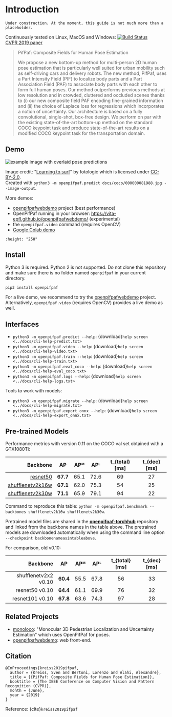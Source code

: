 # Introduction

```{note}
Under construction. At the moment, this guide is not much more than a placeholder.
```

Continuously tested on Linux, MacOS and Windows: [![Build Status](https://travis-ci.org/vita-epfl/openpifpaf.svg?branch=master)](https://travis-ci.org/vita-epfl/openpifpaf)<br />
[CVPR 2019 paper](http://openaccess.thecvf.com/content_CVPR_2019/html/Kreiss_PifPaf_Composite_Fields_for_Human_Pose_Estimation_CVPR_2019_paper.html)
<!-- [arxiv.org/abs/1903.06593](https://arxiv.org/abs/1903.06593) -->

> PifPaf: Composite Fields for Human Pose Estimation
>
> We propose a new bottom-up method for multi-person 2D human pose
> estimation that is particularly well suited for urban mobility such as self-driving cars
> and delivery robots. The new method, PifPaf, uses a Part Intensity Field (PIF) to
> localize body parts and a Part Association Field (PAF) to associate body parts with each other to form
> full human poses.
> Our method outperforms previous methods at low resolution and in crowded,
> cluttered and occluded scenes
> thanks to (i) our new composite field PAF encoding fine-grained information and (ii) the choice of Laplace loss for regressions which incorporates a notion of uncertainty.
> Our architecture is based on a fully
> convolutional, single-shot, box-free design.
> We perform on par with the existing
> state-of-the-art bottom-up method on the standard COCO keypoint task
> and produce state-of-the-art results on a modified COCO keypoint task for
> the transportation domain.


## Demo

![example image with overlaid pose predictions](../docs/coco/000000081988.jpg.predictions.png)

Image credit: "[Learning to surf](https://www.flickr.com/photos/fotologic/6038911779/in/photostream/)" by fotologic which is licensed under [CC-BY-2.0].<br />
Created with
`python3 -m openpifpaf.predict docs/coco/000000081988.jpg --image-output`.

More demos:
* [openpifpafwebdemo](https://github.com/vita-epfl/openpifpafwebdemo) project (best performance)
* OpenPifPaf running in your browser: https://vita-epfl.github.io/openpifpafwebdemo/ (experimental)
* the `openpifpaf.video` command (requires OpenCV)
* [Google Colab demo](https://colab.research.google.com/drive/1H8T4ZE6wc0A9xJE4oGnhgHpUpAH5HL7W)

```{image} ../docs/wave3.gif
:height: "250"
```


## Install

Python 3 is required. Python 2 is not supported.
Do not clone this repository
and make sure there is no folder named `openpifpaf` in your current directory.

```sh
pip3 install openpifpaf
```

For a live demo, we recommend to try the
[openpifpafwebdemo](https://github.com/vita-epfl/openpifpafwebdemo) project.
Alternatively, `openpifpaf.video` (requires OpenCV) provides a live demo as well.


## Interfaces

* `python3 -m openpifpaf.predict --help`: {download}`help screen <../docs/cli-help-predict.txt>`
* `python3 -m openpifpaf.video --help`: {download}`help screen <../docs/cli-help-video.txt>`
* `python3 -m openpifpaf.train --help`: {download}`help screen <../docs/cli-help-train.txt>`
* `python3 -m openpifpaf.eval_coco --help`: {download}`help screen <../docs/cli-help-eval_coco.txt>`
* `python3 -m openpifpaf.logs --help`: {download}`help screen <../docs/cli-help-logs.txt>`

Tools to work with models:

* `python3 -m openpifpaf.migrate --help`: {download}`help screen <../docs/cli-help-migrate.txt>`
* `python3 -m openpifpaf.export_onnx --help`: {download}`help screen <../docs/cli-help-export_onnx.txt>`


## Pre-trained Models

Performance metrics with version 0.11 on the COCO val set obtained with a GTX1080Ti:

| Backbone               | AP       | APᴹ      | APᴸ      | t_{total} [ms]  | t_{dec} [ms] |
|-----------------------:|:--------:|:--------:|:--------:|:---------------:|:------------:|
| [resnet50]             | __67.7__ | 65.1     | 72.6     | 69              | 27           |
| [shufflenetv2k16w]     | __67.1__ | 62.0     | 75.3     | 54              | 25           |
| [shufflenetv2k30w]     | __71.1__ | 65.9     | 79.1     | 94              | 22           |

[resnet50]: https://github.com/vita-epfl/openpifpaf-torchhub/releases/download/v0.11.2/resnet50-200527-171310-cif-caf-caf25-o10s-c0b7ae80.pkl
[shufflenetv2k16w]: https://github.com/vita-epfl/openpifpaf-torchhub/releases/download/v0.11.0/shufflenetv2k16w-200510-221334-cif-caf-caf25-o10s-604c5956.pkl
[shufflenetv2k30w]: https://github.com/vita-epfl/openpifpaf-torchhub/releases/download/v0.11.0/shufflenetv2k30w-200510-104256-cif-caf-caf25-o10s-0b5ba06f.pkl

Command to reproduce this table: `python -m openpifpaf.benchmark --backbones shufflenetv2k16w shufflenetv2k30w`.

Pretrained model files are shared in the
__[openpifpaf-torchhub](https://github.com/vita-epfl/openpifpaf-torchhub/releases)__
repository and linked from the backbone names in the table above.
The pretrained models are downloaded automatically when
using the command line option `--checkpoint backbonenameasintableabove`.

For comparison, old v0.10:

| Backbone               | AP       | APᴹ      | APᴸ      | t_{total} [ms]  | t_{dec} [ms] |
|-----------------------:|:--------:|:--------:|:--------:|:---------------:|:------------:|
| shufflenetv2x2 v0.10   | __60.4__ | 55.5     | 67.8     | 56              | 33           |
| resnet50 v0.10         | __64.4__ | 61.1     | 69.9     | 76              | 32           |
| resnet101 v0.10        | __67.8__ | 63.6     | 74.3     | 97              | 28           |


## Related Projects

* [monoloco](https://github.com/vita-epfl/monoloco): "Monocular 3D Pedestrian Localization and Uncertainty Estimation" which uses OpenPifPaf for poses.
* [openpifpafwebdemo](https://github.com/vita-epfl/openpifpafwebdemo): web front-end.



## Citation

```
@InProceedings{kreiss2019pifpaf,
  author = {Kreiss, Sven and Bertoni, Lorenzo and Alahi, Alexandre},
  title = {{PifPaf: Composite Fields for Human Pose Estimation}},
  booktitle = {The IEEE Conference on Computer Vision and Pattern Recognition (CVPR)},
  month = {June},
  year = {2019}
}
```
Reference: {cite}`kreiss2019pifpaf`

[CC-BY-2.0]: https://creativecommons.org/licenses/by/2.0/



```{bibliography} references.bib
```
